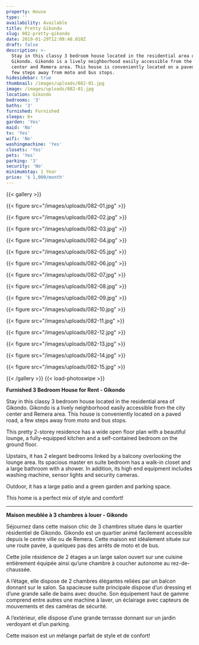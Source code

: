 ```yaml
---
property: House
type: ''
availability: Available
title: Pretty Gikondo
slug: 082-pretty-gikondo
date: 2019-01-29T12:09:48.010Z
draft: false
description: >-
  Stay in this classy 3 bedroom house located in the residential area of
  Gikondo. Gikondo is a lively neighborhood easily accessible from the city
  center and Remera area. This house is conveniently located on a paved road, a
  few steps away from moto and bus stops.
hidesidebar: true
thumbnail: /images/uploads/082-01.jpg
image: /images/uploads/082-01.jpg
location: Gikondo
bedrooms: '3'
baths: '3'
furnished: Furnished
sleeps: 6+
garden: 'Yes'
maid: 'No'
tv: 'Yes'
wifi: 'No'
washingmachine: 'Yes'
closets: 'Yes'
pets: 'Yes'
parking: '3'
security: 'No'
minimumstay: 1 Year
price: '$ 1,000/month'
---
```

{{< gallery >}} 

{{< figure src="/images/uploads/082-01.jpg" >}} 

{{< figure src="/images/uploads/082-02.jpg" >}}

 {{< figure src="/images/uploads/082-03.jpg" >}} 

{{< figure src="/images/uploads/082-04.jpg" >}}

{{< figure src="/images/uploads/082-05.jpg" >}}

 {{< figure src="/images/uploads/082-06.jpg" >}}

 {{< figure src="/images/uploads/082-07.jpg" >}}

 {{< figure src="/images/uploads/082-08.jpg" >}}

{{< figure src="/images/uploads/082-09.jpg" >}} 

{{< figure src="/images/uploads/082-10.jpg" >}}

 {{< figure src="/images/uploads/082-11.jpg" >}} 

{{< figure src="/images/uploads/082-12.jpg" >}}

{{< figure src="/images/uploads/082-13.jpg" >}}

{{< figure src="/images/uploads/082-14.jpg" >}}

{{< figure src="/images/uploads/082-15.jpg" >}}

 {{< /gallery >}} {{< load-photoswipe >}}

**Furnished 3 Bedroom House for Rent - Gikondo**

Stay in this classy 3 bedroom house located in the residential area of Gikondo. Gikondo is a lively neighborhood easily accessible from the city center and Remera area. This house is conveniently located on a paved road, a few steps away from moto and bus stops.

This pretty 2-storey residence has a wide open floor plan with a beautiful lounge, a fully-equipped kitchen and a self-contained bedroom on the ground floor. 

Upstairs, it has 2 elegant bedrooms linked by a balcony overlooking the lounge area. Its spacious master en suite bedroom has a walk-in closet and a large bathroom with a shower. In addition, its high end equipment includes washing machine, sensor lights and security cameras. 

Outdoor, it has a large patio and a green garden and parking space.

This home is a perfect mix of style and comfort!    

- - -

**Maison meublée à 3 chambres à louer - Gikondo**

Séjournez dans cette maison chic de 3 chambres située dans le quartier résidentiel de Gikondo. Gikondo est un quartier animé facilement accessible depuis le centre ville ou de Remera. Cette maison est idéalement située sur une route pavée, à quelques pas des arrêts de moto et de bus.

Cette jolie résidence de 2 étages a un large salon ouvert sur une cuisine entièrement équipée ainsi qu’une chambre à coucher autonome au rez-de-chaussée.

A l’étage, elle dispose de 2 chambres élégantes reliées par un balcon donnant sur le salon. Sa spacieuse suite principale dispose d’un dressing et d’une grande salle de bains avec douche. Son équipement haut de gamme comprend entre autres une machine à laver, un éclairage avec capteurs de mouvements et des caméras de sécurité.

A l’extérieur, elle dispose d’une grande terrasse donnant sur un jardin verdoyant et d’un parking.

Cette maison est un mélange parfait de style et de confort!
